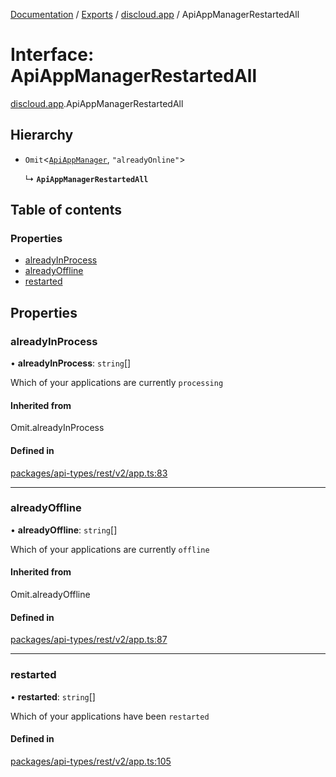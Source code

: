 [Documentation](../README.md) / [Exports](../modules.md) / [discloud.app](../modules/discloud_app.md) / ApiAppManagerRestartedAll

# Interface: ApiAppManagerRestartedAll

[discloud.app](../modules/discloud_app.md).ApiAppManagerRestartedAll

## Hierarchy

- `Omit`\<[`ApiAppManager`](discloud_app.ApiAppManager.md), ``"alreadyOnline"``\>

  ↳ **`ApiAppManagerRestartedAll`**

## Table of contents

### Properties

- [alreadyInProcess](discloud_app.ApiAppManagerRestartedAll.md#alreadyinprocess)
- [alreadyOffline](discloud_app.ApiAppManagerRestartedAll.md#alreadyoffline)
- [restarted](discloud_app.ApiAppManagerRestartedAll.md#restarted)

## Properties

### alreadyInProcess

• **alreadyInProcess**: `string`[]

Which of your applications are currently `processing`

#### Inherited from

Omit.alreadyInProcess

#### Defined in

[packages/api-types/rest/v2/app.ts:83](https://github.com/discloud/discloud.app/blob/ee3bbd2/packages/api-types/rest/v2/app.ts#L83)

___

### alreadyOffline

• **alreadyOffline**: `string`[]

Which of your applications are currently `offline`

#### Inherited from

Omit.alreadyOffline

#### Defined in

[packages/api-types/rest/v2/app.ts:87](https://github.com/discloud/discloud.app/blob/ee3bbd2/packages/api-types/rest/v2/app.ts#L87)

___

### restarted

• **restarted**: `string`[]

Which of your applications have been `restarted`

#### Defined in

[packages/api-types/rest/v2/app.ts:105](https://github.com/discloud/discloud.app/blob/ee3bbd2/packages/api-types/rest/v2/app.ts#L105)
